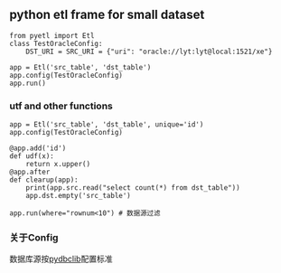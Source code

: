## python etl frame for small dataset

    from pyetl import Etl
    class TestOracleConfig:
        DST_URI = SRC_URI = {"uri": "oracle://lyt:lyt@local:1521/xe"}

    app = Etl('src_table', 'dst_table')
    app.config(TestOracleConfig)
    app.run()

### utf and other functions

    app = Etl('src_table', 'dst_table', unique='id')
    app.config(TestOracleConfig)

    @app.add('id')
    def udf(x):
        return x.upper()
    @app.after
    def clearup(app):
        print(app.src.read("select count(*) from dst_table"))
        app.dst.empty('src_table')

    app.run(where="rownum<10") # 数据源过滤

### 关于Config
数据库源按[pydbclib](https://github.com/taogeYT/pydbclib)配置标准